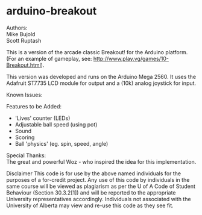 arduino-breakout
================
Authors:  
Mike Bujold  
Scott Ruptash  

This is a version of the arcade classic Breakout! for the Arduino platform. (For an example of gameplay, see: http://www.play.vg/games/10-Breakout.html).

This version was developed and runs on the Arduino Mega 2560. It uses the Adafruit ST7735 LCD module for output and a (10k) analog joystick for input. 

Known Issues:

Features to be Added:
- 'Lives' counter (LEDs)
- Adjustable ball speed (using pot)
- Sound
- Scoring
- Ball 'physics' (eg. spin, speed, angle)

Special Thanks:  
The great and powerful Woz - who inspired the idea for this implementation.

Disclaimer
This code is for use by the above named individuals for the purposes of a for-credit project. Any use of this code by individuals in the same course will be viewed as plagiarism as per the U of A Code of Student Behaviour (Section 30.3.2[1]) and will be reported to the appropriate University representatives accordingly. Individuals not associated with the University of Alberta may view and re-use this code as they see fit.

